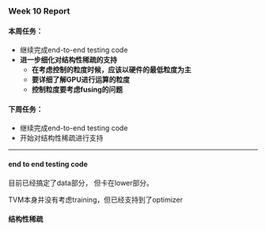 ### Week 10 Report
#### 本周任务：
- 继续完成end-to-end testing code
- __进一步细化对结构性稀疏的支持__
  - __在考虑控制的粒度时候，应该以硬件的最低粒度为主__
  - __要详细了解GPU进行运算的粒度__
  - __控制粒度要考虑fusing的问题__

#### 下周任务：
- 继续完成end-to-end testing code
- 开始对结构性稀疏进行支持

-----------------

#### end to end testing code
目前已经搞定了data部分， 但卡在lower部分。

TVM本身并没有考虑training，但已经支持到了optimizer


#### 结构性稀疏




